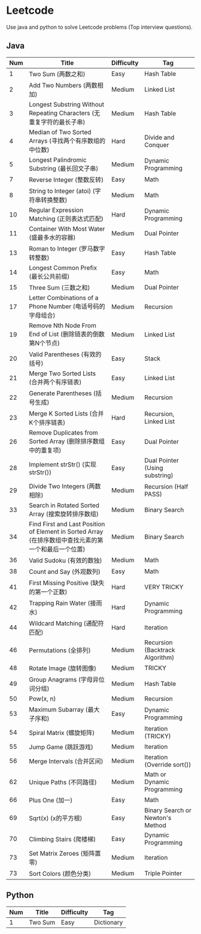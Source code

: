# Leetcode
Use java and python to solve Leetcode problems (Top interview questions).

## Java
| Num | Title | Difficulty | Tag |
| ------ | ------ | ------ | ------ |
| 1 | Two Sum (两数之和) | Easy | Hash Table |
| 2 | Add Two Numbers (两数相加) | Medium | Linked List |
| 3 | Longest Substring Without Repeating Characters (无重复字符的最长子串) | Medium | Hash Table |
| 4 | Median of Two Sorted Arrays (寻找两个有序数组的中位数) | Hard | Divide and Conquer |
| 5 | Longest Palindromic Substring (最长回文子串) | Medium | Dynamic Programming |
| 7 | Reverse Integer (整数反转) | Easy | Math |
| 8 | String to Integer (atoi) (字符串转换整数) | Medium | Math |
| 10 | Regular Expression Matching (正则表达式匹配) | Hard | Dynamic Programming |
| 11 | Container With Most Water (盛最多水的容器) | Medium | Dual Pointer |
| 13 | Roman to Integer (罗马数字转整数) | Easy | Hash Table |
| 14 | Longest Common Prefix (最长公共前缀) | Easy | Math |
| 15 | Three Sum (三数之和) | Medium | Dual Pointer |
| 17 | Letter Combinations of a Phone Number (电话号码的字母组合) | Medium | Recursion |
| 19 | Remove Nth Node From End of List (删除链表的倒数第N个节点) | Medium | Linked List |
| 20 | Valid Parentheses (有效的括号) | Easy | Stack |
| 21 | Merge Two Sorted Lists (合并两个有序链表) | Easy | Linked List |
| 22 | Generate Parentheses (括号生成) | Medium | Recursion |
| 23 | Merge K Sorted Lists (合并K个排序链表) | Hard | Recursion, Linked List |
| 26 | Remove Duplicates from Sorted Array (删除排序数组中的重复项) | Easy | Dual Pointer |
| 28 | Implement strStr() (实现 strStr()) | Easy | Dual Pointer (Using substring) |
| 29 | Divide Two Integers (两数相除) | Medium | Recursion (Half PASS) |
| 33 | Search in Rotated Sorted Array (搜索旋转排序数组) | Medium | Binary Search |
| 34 | Find First and Last Position of Element in Sorted Array (在排序数组中查找元素的第一个和最后一个位置) | Medium | Binary Search |
| 36 | Valid Sudoku (有效的数独) | Medium | Math |
| 38 | Count and Say (外观数列) | Easy | Math |
| 41 | First Missing Positive (缺失的第一个正数) | Hard | VERY TRICKY |
| 42 | Trapping Rain Water (接雨水) | Hard | Dynamic Programming |
| 44 | Wildcard Matching (通配符匹配) | Hard | Iteration |
| 46 | Permutations (全排列) | Medium | Recursion (Backtrack Algorithm) |
| 48 | Rotate Image (旋转图像) | Medium | TRICKY |
| 49 | Group Anagrams (字母异位词分组) | Medium | Hash Table |
| 50 | Pow(x, n) | Medium | Recursion |
| 53 | Maximum Subarray (最大子序和) | Easy | Dynamic Programming |
| 54 | Spiral Matrix (螺旋矩阵) | Medium | Iteration (TRICKY) |
| 55 | Jump Game (跳跃游戏) | Medium | Iteration |
| 56 | Merge Intervals (合并区间) | Medium | Iteration (Override sort()) |
| 62 | Unique Paths (不同路径) | Medium | Math or Dynamic Programming |
| 66 | Plus One (加一) | Easy | Math |
| 69 | Sqrt(x) (x的平方根) | Easy | Binary Search or Newton's Method |
| 70 | Climbing Stairs (爬楼梯) | Easy | Dynamic Programming |
| 73 | Set Matrix Zeroes (矩阵置零) | Medium | Iteration |
| 73 | Sort Colors (颜色分类) | Medium | Triple Pointer |


## Python
| Num | Title | Difficulty | Tag |
| ------ | ------ | ------ | ------ |
| 1 | Two Sum | Easy | Dictionary |
